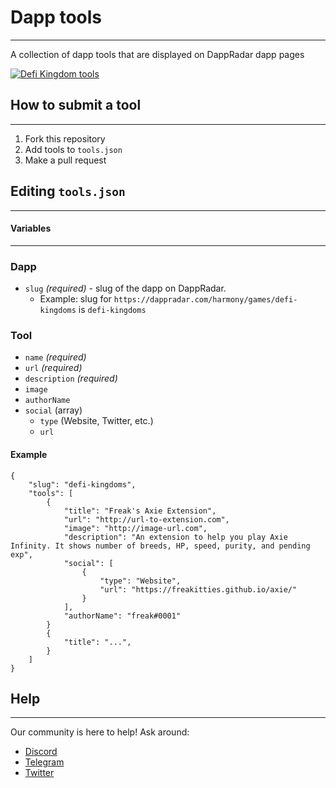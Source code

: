 # Dapp tools

---

A collection of dapp tools that are displayed on DappRadar dapp pages

[![Defi Kingdom tools](https://i.imgur.com/zKIA7YA.png "Defi Kingdom tools")](https://dappradar.com/harmony/games/defi-kingdoms)

## How to submit a tool

---

1. Fork this repository
2. Add tools to `tools.json`
3. Make a pull request

## Editing `tools.json`

---

#### Variables

---
### Dapp 
* `slug` *(required)* - slug of the dapp on DappRadar. 
  * Example: slug for `https://dappradar.com/harmony/games/defi-kingdoms` is `defi-kingdoms`

### Tool
* `name` *(required)*
* `url` *(required)*
* `description` *(required)*
* `image`
* `authorName`
* `social` (array)
  * `type` (Website, Twitter, etc.)
  * `url`

#### Example
```
{
    "slug": "defi-kingdoms",    
    "tools": [
        {
            "title": "Freak's Axie Extension",
            "url": "http://url-to-extension.com",
            "image": "http://image-url.com",
            "description": "An extension to help you play Axie Infinity. It shows number of breeds, HP, speed, purity, and pending exp",
            "social": [
                {
                    "type": "Website",
                    "url": "https://freakitties.github.io/axie/"
                }
            ],
            "authorName": "freak#0001"
        }
        {
            "title": "...",
        }
    ]
}
```

## Help

---

Our community is here to help! Ask around:
* [Discord](https://discord.gg/4ybbssrHkm)
* [Telegram](https://t.me/joinchat/GdhNjQ8PMhCZ_a0CZutmXg)
* [Twitter](https://twitter.com/dappradar)

